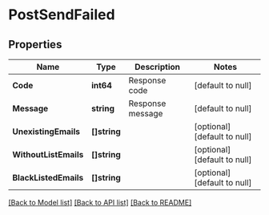# PostSendFailed

## Properties
Name | Type | Description | Notes
------------ | ------------- | ------------- | -------------
**Code** | **int64** | Response code | [default to null]
**Message** | **string** | Response message | [default to null]
**UnexistingEmails** | **[]string** |  | [optional] [default to null]
**WithoutListEmails** | **[]string** |  | [optional] [default to null]
**BlackListedEmails** | **[]string** |  | [optional] [default to null]

[[Back to Model list]](../README.md#documentation-for-models) [[Back to API list]](../README.md#documentation-for-api-endpoints) [[Back to README]](../README.md)


